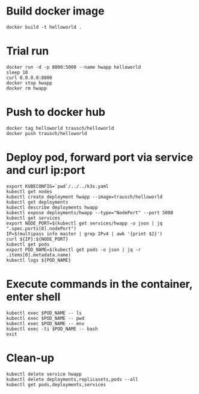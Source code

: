 # Build docker image

`docker build -t helloworld .`

# Trial run

```
docker run -d -p 8000:5000 --name hwapp helloworld
sleep 10
curl 0.0.0.0:8000
docker stop hwapp
docker rm hwapp
```

# Push to docker hub

```
docker tag helloworld trausch/helloworld
docker push trausch/helloworld
```

# Deploy pod, forward port via service and curl ip:port

```
export KUBECONFIG=`pwd`/../../k3s.yaml
kubectl get nodes
kubectl create deployment hwapp --image=trausch/helloworld
kubectl get deployments
kubectl describe deployments hwapp
kubectl expose deployments/hwapp --type="NodePort" --port 5000
kubectl get services
export NODE_PORT=$(kubectl get services/hwapp -o json | jq ".spec.ports[0].nodePort")
IP=$(multipass info master | grep IPv4 | awk '{print $2}')
curl ${IP}:${NODE_PORT}
kubectl get pods
export POD_NAME=$(kubectl get pods -o json | jq -r .items[0].metadata.name)
kubectl logs ${POD_NAME}
```

# Execute commands in the container, enter shell

```
kubectl exec $POD_NAME -- ls
kubectl exec $POD_NAME -- pwd
kubectl exec $POD_NAME -- env
kubectl exec -ti $POD_NAME -- bash
exit
```

# Clean-up

```
kubectl delete service hwapp
kubectl delete deployments,replicasets,pods --all
kubectl get pods,deployments,services
```

